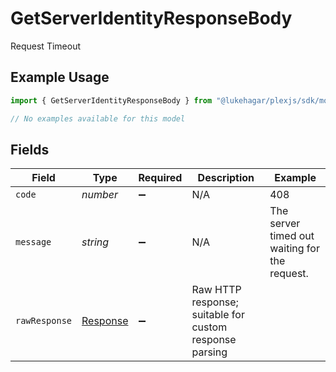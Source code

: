 # GetServerIdentityResponseBody

Request Timeout

## Example Usage

```typescript
import { GetServerIdentityResponseBody } from "@lukehagar/plexjs/sdk/models/errors";

// No examples available for this model
```

## Fields

| Field                                                                 | Type                                                                  | Required                                                              | Description                                                           | Example                                                               |
| --------------------------------------------------------------------- | --------------------------------------------------------------------- | --------------------------------------------------------------------- | --------------------------------------------------------------------- | --------------------------------------------------------------------- |
| `code`                                                                | *number*                                                              | :heavy_minus_sign:                                                    | N/A                                                                   | 408                                                                   |
| `message`                                                             | *string*                                                              | :heavy_minus_sign:                                                    | N/A                                                                   | The server timed out waiting for the request.                         |
| `rawResponse`                                                         | [Response](https://developer.mozilla.org/en-US/docs/Web/API/Response) | :heavy_minus_sign:                                                    | Raw HTTP response; suitable for custom response parsing               |                                                                       |
